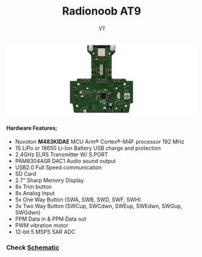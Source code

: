<div align="center">
  <b>
   <h1>
      Radionoob AT9
   </h1>
   <h6>
     V1
   </h6>
  </b>

<img src="./Hardware/IMAGEs/Render2.PNG">
</div>


#### Hardware Features;
* Nuvoton **M483KIDAE** MCU Arm® Cortex®-M4F processor 192 MHz
* 1S LiPo or 18650 Li-Ion Battery USB charge and protection
* 2.4GHz ELRS Transmitter W/ S.PORT
* PAM8304ASR DAC1 Audio sound output
* USB2.0 Full Speed communication
* SD Card
* 2.7" Sharp Memory Display
* 8x Trim button
* 8x Analog Input
* 5x One Way Button (SWA, SWB, SWD, SWF, SWH)
* 3x Two Way Button (SWCup, SWCdwn, SWEup, SWEdwn, SWGup, SWGdwn)
* PPM Data in & PPM Data out
* PWM vibration motor
* 12-bit 5 MSPS SAR ADC

### Check [Schematic](./Hardware/Schematic/RadioNoob.pdf)